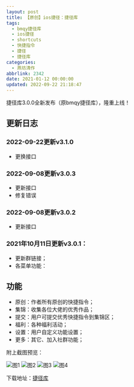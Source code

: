 ```yaml
---
layout: post
title: 【原创】ios捷径：捷径库
tags:
  - bmqy捷径库
  - ios捷径
  - shortcuts
  - 快捷指令
  - 捷径
  - 捷径库
categories:
  - 燕坊清作
abbrlink: 2342
date: 2021-01-12 00:00:00
updated: 2022-09-22 21:18:47
---
```


捷径库3.0.0全新发布（原bmqy捷径库），隆重上线！

## 更新日志

### 2022-09-22更新v3.1.0
- 更换接口
### 2022-09-08更新v3.0.3
- 更新接口
- 修复错误
### 2022-09-08更新v3.0.2
- 更新接口
### 2021年10月11日更新v3.0.1：  
- 更新群链接；
- 各菜单功能：

## 功能
- 原创：作者所有原创的快捷指令；  
- 集锦：收集各位大佬的优秀作品；  
- 提交：用户可提交优秀快捷指令到集锦区；  
- 福利：各种福利活动；  
- 设置：用户自定义功能设置；  
- 更多：其它、加入社群功能；

<!-- more -->

附上截图预览：

![图1](https://image.bmqy.net/upload/20210112130050.jpg)
![图2](https://image.bmqy.net/upload/20210112130051.jpg)
![图3](https://image.bmqy.net/upload/20210112130052.jpg)
![图4](https://image.bmqy.net/upload/20210112130053.jpg)

下载地址：[捷径库](https://www.icloud.com/shortcuts/b86e3fad99a5418aa18106c85ce96517)

